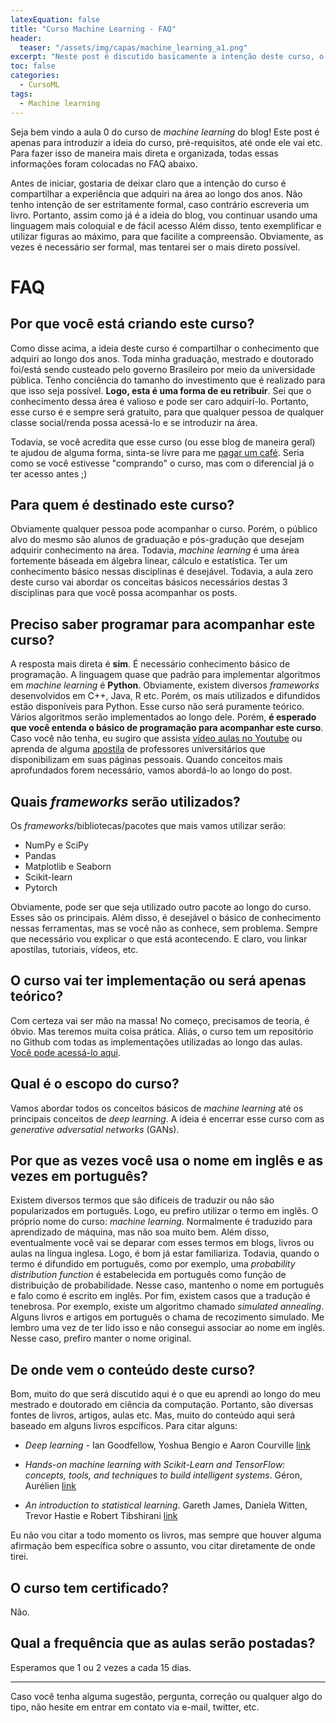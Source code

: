 ```yaml
---
latexEquation: false
title: "Curso Machine Learning - FAQ"
header:
  teaser: "/assets/img/capas/machine_learning_a1.png"
excerpt: "Neste post é discutido basicamente a intenção deste curso, o porque de sua existência, o escopo, pré-requisitos etc. Várias perguntas são respondidas no FAQ"
toc: false
categories:
  - CursoML
tags:
  - Machine learning
---
```


Seja bem vindo a aula 0 do curso de _machine learning_ do blog! Este post é apenas para introduzir a ideia do curso, pré-requisitos, até onde ele vai etc. Para fazer isso de maneira mais direta e organizada, todas essas informações foram colocadas no FAQ abaixo.

Antes de iniciar, gostaria de deixar claro que a intenção do curso é compartilhar a experiência que adquiri na área ao longo dos anos. Não tenho intenção de ser estritamente formal, caso contrário escreveria um livro. Portanto, assim como já é a ideia do blog, vou continuar usando uma linguagem mais coloquial e de fácil acesso Além disso, tento exemplificar e utilizar figuras ao máximo, para que facilite a compreensão. Obviamente, as vezes é necessário ser formal, mas tentarei ser o mais direto possível.

# FAQ

## Por que você está criando este curso?
Como disse acima, a ideia deste curso é compartilhar o conhecimento que adquiri ao longo dos anos. Toda minha graduação, mestrado e doutorado foi/está sendo custeado pelo governo Brasileiro por meio da universidade pública. Tenho conciência do tamanho do investimento que é realizado para que isso seja possível. **Logo, esta é uma forma de eu retribuir**. Sei que o conhecimento dessa área é valioso e pode ser caro adquirí-lo. Portanto, esse curso é e sempre será gratuito, para que qualquer pessoa de qualquer classe social/renda possa acessá-lo e se introduzir na área.

Todavia, se você acredita que esse curso (ou esse blog de maneira geral) te ajudou de alguma forma, sinta-se livre para me [pagar um café](/cafezinho/). Seria como se você estivesse "comprando" o curso, mas com o diferencial já o ter acesso antes ;)



## Para quem é destinado este curso?
Obviamente qualquer pessoa pode acompanhar o curso. Porém, o público alvo do mesmo são alunos de graduação e pós-gradução que desejam adquirir conhecimento na área. Todavia, _machine learning_ é uma área fortemente báseada em álgebra linear, cálculo e estatística. Ter um conhecimento básico nessas disciplinas é desejável. Todavia, a aula zero deste curso vai abordar os conceitas básicos necessários destas 3 disciplinas para que você possa acompanhar os posts.

## Preciso saber programar para acompanhar este curso?
A resposta mais direta é **sim**. É necessário conhecimento básico de programação. A linguagem quase que padrão para implementar algoritmos em _machine learning_ é **Python**. Obviamente, existem diversos _frameworks_ desenvolvidos em C++, Java, R etc. Porém, os mais utilizados e difundidos estão disponíveis para Python. Esse curso não será puramente teórico. Vários algoritmos serão implementados ao longo dele. Porém, **é esperado que você entenda o básico de programação para acompanhar este curso**. Caso você não tenha, eu sugiro que assista [vídeo aulas no Youtube](https://www.youtube.com/watch?v=S9uPNppGsGo) ou aprenda de alguma [apostila](https://www.dcc.ufrj.br/~fabiom/mab225/pythonbasico.pdf) de professores universitários que disponibilizam em suas páginas pessoais. Quando conceitos mais aprofundados forem necessário, vamos abordá-lo ao longo do post.

## Quais _frameworks_ serão utilizados?
Os _frameworks_/bibliotecas/pacotes que mais vamos utilizar serão:
- NumPy e SciPy
- Pandas
- Matplotlib e Seaborn
- Scikit-learn
- Pytorch

Obviamente, pode ser que seja utilizado outro pacote ao longo do curso. Esses são os principais. Além disso, é desejável o básico de conhecimento nessas ferramentas, mas se você não as conhece, sem problema. Sempre que necessário vou explicar o que está acontecendo. E claro, vou linkar apostilas, tutoriais, vídeos, etc.

## O curso vai ter implementação ou será apenas teórico?
Com certeza vai ser mão na massa! No começo, precisamos de teoria, é óbvio. Mas teremos muita coisa prática. Aliás, o curso tem um repositório no Github com todas as implementações utilizadas ao longo das aulas. [Você pode acessá-lo aqui](https://github.com/paaatcha/curso-ml).

## Qual é o escopo do curso?
Vamos abordar todos os conceitos básicos de _machine learning_ até os principais conceitos de _deep learning_. A ideia é encerrar esse curso com as _generative adversatial networks_ (GANs).

## Por que as vezes você usa o nome em inglês e as vezes em português?
Existem diversos termos que são difíceis de traduzir ou não são popularizados em português. Logo, eu prefiro utilizar o termo em inglês. O próprio nome do curso: _machine learning_. Normalmente é traduzido para aprendizado de máquina, mas não soa muito bem. Além disso, eventualmente você vai se deparar com esses termos em blogs, livros ou aulas na língua inglesa. Logo, é bom já estar familiariza. Todavia, quando o termo é difundido em português, como por exemplo, uma _probability distribution function_ é estabelecida em português como função de distribuição de probabilidade. Nesse caso, mantenho o nome em português e falo como é escrito em inglês. Por fim, existem casos que a tradução é tenebrosa. Por exemplo, existe um algoritmo chamado _simulated annealing_. Alguns livros e artigos em português o chama de recozimento simulado. Me lembro uma vez de ter lido isso e não consegui associar ao nome em inglês. Nesse caso, prefiro manter o nome original.

## De onde vem o conteúdo deste curso?
Bom, muito do que será discutido aqui é o que eu aprendi ao longo do meu mestrado e doutorado em ciência da computação. Portanto, são diversas fontes de livros, artigos, aulas etc. Mas, muito do conteúdo aqui será baseado em alguns livros espcíficos. Para citar alguns:
- _Deep learning_ - Ian Goodfellow, Yoshua Bengio e Aaron Courville [link](https://www.deeplearningbook.org/)

- _Hands-on machine learning with Scikit-Learn and TensorFlow: concepts, tools, and techniques to build intelligent systems_. Géron, Aurélien [link](https://www.amazon.ca/Hands-Machine-Learning-Scikit-Learn-TensorFlow/dp/1491962291)

- _An introduction to statistical learning_. Gareth James, Daniela Witten, Trevor Hastie e Robert Tibshirani [link](http://www-bcf.usc.edu/~gareth/ISL/)

Eu não vou citar a todo momento os livros, mas sempre que houver alguma afirmação bem específica sobre o assunto, vou citar diretamente de onde tirei.

## O curso tem certificado?
Não.

## Qual a frequência que as aulas serão postadas?
Esperamos que 1 ou 2 vezes a cada 15 dias.

____

Caso você tenha alguma sugestão, pergunta, correção ou qualquer algo do tipo, não hesite em entrar em contato via e-mail, twitter, etc.


